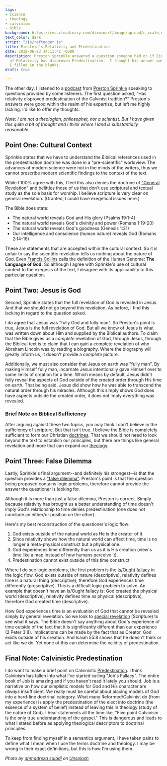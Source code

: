 ```yaml
---
tags:
- science
- theology
- calvinism
- bible
background: https://res.cloudinary.com/dixwznarl/image/upload/c_scale,q_auto:good,w_2048/notebook/space-time.jpg
text_color: dark
script: "/js/reftagger.js"
title: Einstein's Relativity and Predestination
date: 2018-06-23 14:11:42 -0500
description: Preston Sprinkle answered a question someone had on if Einstein's Theory
  of Relativity has disproven Predestination.  I thought his answer was lacking, so
  I filled in the blanks.
draft: true

---
```

The other day, I listened to a [podcast](https://www.prestonsprinkle.com/theology-in-the-raw/2018/6/4/672-june-questions-and-answers) from [Preston Sprinkle](https://www.prestonsprinkle.com/) speaking to questions provided by some listeners. The first question asked, "Has relativity disproved predestination of the Calvinist tradition?" Preston's answers were good within the realm of his expertise, but left me highly lacking. I'd like to offer my thoughts.

_Note: I am not a theologian, philosopher, nor a scientist. But I have given this quite a bit of thought and I think where I land is substantially reasonable._

## Point One: Cultural Context

Sprinkle states that we have to understand the Biblical references used in the predestination doctrine was done in a "pre-scientific" worldview. The advances of modern science were not in the minds of the writers, thus we cannot prescribe modern scientific findings to the context of the text.

While I 100% agree with this, I feel this also denies the doctrine of ["General Revelation"](https://www.theopedia.com/revelation-of-god) and belittles those of us that don't use scriptural and textual study as the sole basis for worship. I believe scripture is very clear on general revelation. (Granted, I could have exegetical issues here.)

The Bible does state:

* The natural world reveals God and His glory (Psalms 19:1-4)
* The natural world reveals God's divinity and power (Romans 1:19-20)
* The natural world reveals God's goodness (Genesis 1:31)
* Our intelligence and conscience (human nature) reveals God (Romans 2:14-16)

These are statements that are accepted within the cultural context. So it is unfair to say the scientific revelation tells us nothing about the nature of God. Even [Francis Collins](https://en.wikipedia.org/wiki/Francis_Collins) calls the definition of the Human Genome: **The Language of God.** So although I agree with Sprinkle's use of cultural context to the exegesis of the text, I disagree with its applicability to this particular question.

## Point Two: Jesus is God

Second, Sprinkle states that the full revelation of God is revealed in Jesus. And that we should not go beyond this revelation. As before, I find this lacking in regard to the question asked.

I do agree that Jesus was "fully God and fully man". So Preston's point is true, Jesus is the full revelation of God. But all we know of Jesus is what was written down about Him and supplied by the Biblical authors. To claim that the Bible gives us a _complete_ revelation of God, through Jesus, through the Biblical text is to claim that I can gain a complete revelation of who Abraham Lincoln was by reading a biography. Where the biography will greatly inform us, it doesn't provide a _complete_ picture.

Additionally, we must also consider that Jesus on earth was "fully man". By making Himself fully man, incarnate Jesus intentionally gave Himself over to some limits of creation for a time. Which means by default, Jesus didn't fully reveal the aspects of God outside of the created order through His time on earth.  That being said, Jesus did show how he was able to transcend the natural order through his miracles.  Although this simply shows God does have aspects outside the created order, it does not imply everything was revealed.

### Brief Note on Biblical Sufficiency

After arguing against these two topics, you may think I don't believe in the sufficiency of scripture. But that isn't true. I believe the Bible is completely sufficient to form our Christian [doctrines](https://www.merriam-webster.com/dictionary/doctrine). That we should not need to look beyond the text to establish our principles, but there are things like general revelation and more that can expand our [theology](https://www.merriam-webster.com/dictionary/theology).

## Point Three: False Dilemma

Lastly, Sprinkle's final argument--and definitely his strongest--is that the question provides a ["false dilemma"](https://www.logicallyfallacious.com/tools/lp/Bo/LogicalFallacies/94/False-Dilemma). Preston's point is that the question being proposed contains logic problems, therefore cannot provide the answer the questioner is looking for.

Although it is more than just a false dilemma, Preston is correct. Simply because relativity has brought us a better understanding of time doesn't imply God's relationship to time denies predestination (one does not conclude an either/or position on the other).

Here's my best reconstruction of the questioner's logic flow:

1. God exists outside of the natural world as He is the creator of it.
2. Since relativity shows how the natural world can affect time, time is no longer a meta-physical construct but a physical one.
3. God experiences time differently than us as it is His creation (view's time like a map instead of how humans perceive it).
4. Predestination cannot exist outside of this time construct

Where I do see logic problems, the first problem is the [Is/Ought fallacy](https://www.logicallyfallacious.com/tools/lp/Bo/LogicalFallacies/131/Naturalistic-Fallacy) in the logic flow. God exists outside of nature (descriptive), relativity defines time is a natural thing (descriptive), therefore God experiences time differently (prescriptive). This is a difficult logic problem to solve. An example that doesn't have an Is/Ought fallacy is: God created the physical world (descriptive), relativity defines time as physical (descriptive), therefore God created time (descriptive).

How God experiences time is an evaluation of God that cannot be revealed simply by general revelation. So we look to [special revelation](https://www.theopedia.com/revelation-of-god) (Scripture) to see what it says. The Bible doesn't say anything about God's experience of time outside of the fact that it is significantly different than our experience (2 Peter 3:8). Implications can be made by the fact that as Creator, God exists outside of his creation. And Isaiah 55:8 shows that he doesn't think or act like we do. Yet none of this can determine the validity of predestination.

## Final Note: Calvinistic Predestination

I do want to make a brief point on Calvinistic [Predestination](https://www.theopedia.com/predestination). I think Calvinism has fallen into what I've started calling "Job's Fallacy". The entire book of Job is amazing and if you haven't read it lately you should. Job is a narrative on how our simplistic models for God and His character are _always_ insufficient. We really must be careful about placing models of God into a hard-line doctrinal category. What many Reformed/Calvinist do (from my experience) is apply the predestination of the elect into doctrine (the essence of a system of belief) instead of leaving this in theology (study of the nature of God). I hear statements all the time like, "Five point Calvinism is the only true understanding of the gospel."  This is dangerous and leads to what I stated before as applying theological descriptors to doctrinal principles.  

To keep from finding myself in a semantics argument, I have taken pains to define what I mean when I use the terms doctrine and theology.  I may be wrong in their exact definitions, but this is how I'm using them.

_Photo by_ [_ahmadreza sajadi_](https://unsplash.com/photos/55xd_uiUYEE) _on_ [_Unsplash_](https://unsplash.com/)